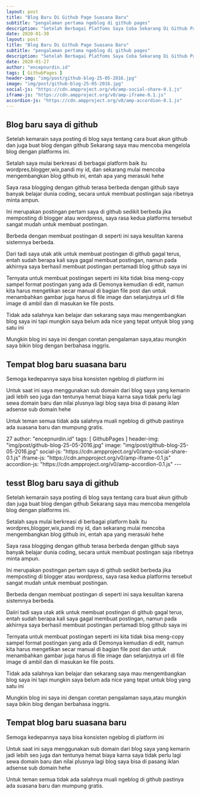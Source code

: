 ```yaml
---
layout: post
title: "Blog Baru Di Github Page Suasana Baru"
subtitle: "pengalaman pertama ngeblog di github pages"
description: "Setelah Berbagai Platfoms Saya Coba Sekarang Di Github Pages."
date: 2020-01-30
layout: post
title: "Blog Baru Di Github Page Suasana Baru"
subtitle: "pengalaman pertama ngeblog di github pages"
description: "Setelah Berbagai Platfoms Saya Coba Sekarang Di Github Pages."
date: 2020-01-27
author: "encepnurdin.id"
tags: [ GithubPages ]
header-img: "img/post/github-blog-25-05-2016.jpg"
image: "img/post/github-blog-25-05-2016.jpg"
social-js: "https://cdn.ampproject.org/v0/amp-social-share-0.1.js"
iframe-js: "https://cdn.ampproject.org/v0/amp-iframe-0.1.js"
accordion-js: "https://cdn.ampproject.org/v0/amp-accordion-0.1.js"
---
```


## Blog baru saya di github

<p>Setelah kemarain saya posting di blog saya tentang cara buat akun github dan juga buat blog dengan github
Sekarang saya mau mencoba mengelola blog dengan platforms ini.</p>
<p>Setalah saya mulai berkreasi di berbagai platform baik itu wordpres,blogger,wix,pandi my id, dan sekarang mulai mencoba mengembangkan blog github ini, entah apa yang merasuki hehe</p>
<p>Saya rasa blogging dengan github terasa berbeda dengan github saya banyak belajar dunia coding, secara untuk membuat postingan saja ribetnya minta ampun.</p>
<p>Ini merupakan postingan pertam saya di github sedikit berbeda jika memposting di blogger atau wordpress, saya rasa kedua platforms tersebut sangat mudah untuk membuat postingan.</p>
<p>Berbeda dengan membuat postingan di seperti ini saya kesulitan karena sistemnya berbeda.</p>

<p>Dari tadi saya utak atik untuk membuat postingan di github gagal terus, entah sudah berapa kali saya gagal membuat postingan, namun pada akhirnya saya berhasil membuat postingan pertamadi blog github saya ini</p>

<p>Ternyata untuk membuat postingan seperti ini kita tidak bisa meng-copy sampel format postingan yang ada di Demonya kemudian di edit, namun kita harus mengetikan secar manual di bagian file post dan untuk menambahkan gambar juga harus di file image dan selanjutnya url di file image di ambil dan di masukan ke file posts.</p>

<p>Tidak ada salahnya kan belajar dan sekarang saya mau mengembangkan blog saya ini tapi mungkin saya belum ada nice yang tepat untyuk blog yang satu ini</p>
<p>Mungkin blog ini saya ini dengan coretan pengalaman saya,atau mungkin saya bikin blog dengan berbahasa inggris.</p>

## Tempat blog baru suasana baru

<p>Semoga kedepannya saya bisa konsisten ngeblog di platform ini</p>
<p>Untuk saat ini saya menggunakan sub domain dari blog saya yang kemarin jadi lebih seo juga dan tentunya hemat biaya karna saya tidak perlu lagi sewa domain baru dan nilai plusnya lagi blog saya bisa di pasang iklan adsense sub domain hehe</p>

<p>Untuk teman semua tidak ada salahnya muali ngeblog di github pastinya ada suasana baru dan mumpung gratis.</p>
27
author: "encepnurdin.id"
tags: [ GithubPages ]
header-img: "img/post/github-blog-25-05-2016.jpg"
image: "img/post/github-blog-25-05-2016.jpg"
social-js: "https://cdn.ampproject.org/v0/amp-social-share-0.1.js"
iframe-js: "https://cdn.ampproject.org/v0/amp-iframe-0.1.js"
accordion-js: "https://cdn.ampproject.org/v0/amp-accordion-0.1.js"
---

## tesst Blog baru saya di github

<p>Setelah kemarain saya posting di blog saya tentang cara buat akun github dan juga buat blog dengan github
Sekarang saya mau mencoba mengelola blog dengan platforms ini.</p>
<p>Setalah saya mulai berkreasi di berbagai platform baik itu wordpres,blogger,wix,pandi my id, dan sekarang mulai mencoba mengembangkan blog github ini, entah apa yang merasuki hehe</p>
<p>Saya rasa blogging dengan github terasa berbeda dengan github saya banyak belajar dunia coding, secara untuk membuat postingan saja ribetnya minta ampun.</p>
<p>Ini merupakan postingan pertam saya di github sedikit berbeda jika memposting di blogger atau wordpress, saya rasa kedua platforms tersebut sangat mudah untuk membuat postingan.</p>
<p>Berbeda dengan membuat postingan di seperti ini saya kesulitan karena sistemnya berbeda.</p>

<p>Daiiri tadi saya utak atik untuk membuat postingan di github gagal terus, entah sudah berapa kali saya gagal membuat postingan, namun pada akhirnya saya berhasil membuat postingan pertamadi blog github saya ini</p>

<p>Ternyata untuk membuat postingan seperti ini kita tidak bisa meng-copy sampel format postingan yang ada di Demonya kemudian di edit, namun kita harus mengetikan secar manual di bagian file post dan untuk menambahkan gambar juga harus di file image dan selanjutnya url di file image di ambil dan di masukan ke file posts.</p>

<p>Tidak ada salahnya kan belajar dan sekarang saya mau mengembangkan blog saya ini tapi mungkin saya belum ada nice yang tepat untuk blog yang satu ini</p>
<p>Mungkin blog ini saya ini dengan coretan pengalaman saya,atau mungkin saya bikin blog dengan berbahasa inggris.</p>

## Tempat blog baru suasana baru

<p>Semoga kedepannya saya bisa konsisten ngeblog di platform ini</p>
<p>Untuk saat ini saya menggunakan sub domain dari blog saya yang kemarin jadi lebih seo juga dan tentunya hemat biaya karna saya tidak perlu lagi sewa domain baru dan nilai plusnya lagi blog saya bisa di pasang iklan adsense sub domain hehe</p>

<p>Untuk teman semua tidak ada salahnya muali ngeblog di github pastinya ada suasana baru dan mumpung gratis.</p>
